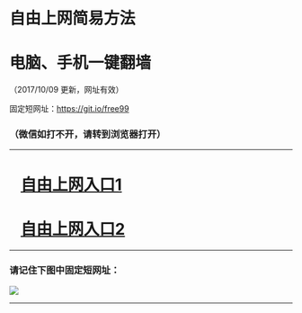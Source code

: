﻿# 自由上网简易方法

# 电脑、手机一键翻墙

（2017/10/09 更新，网址有效）

固定短网址：https://git.io/free99

### （微信如打不开，请转到浏览器打开）


***





# &nbsp;&nbsp; <a href="http://ft2277719472.fwq-tz-1001.info/fwqtz01.html?t=100900125164 " target="_blank">自由上网入口1</a>
# &nbsp;&nbsp; <a href="http://ft822019210.fwq-tz-1002.info/fwqtz02.html?t=10090011569 " target="_blank">自由上网入口2</a>
***

### 请记住下图中固定短网址：

<img src="https://s3-us-west-2.amazonaws.com/fwq-1001/yjfq-20170905okok.png" /> 


***

